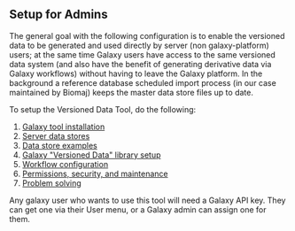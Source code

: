 ## Setup for Admins

The general goal with the following configuration is to enable the versioned data to be generated and used directly by server (non galaxy-platform) users; at the same time Galaxy users have access to the same versioned data system (and also have the benefit of generating derivative data via Galaxy workflows) without having to leave the Galaxy platform.  In the background a reference database scheduled import process (in our case maintained by Biomaj) keeps the master data store files up to date.

To setup the Versioned Data Tool, do the following: 

  1. [Galaxy tool installation](doc/galaxy_tool_install.md)
  2. [Server data stores](doc/data_stores.md)
  3. [Data store examples](doc/data_store_examples.md)
  4. [Galaxy "Versioned Data" library setup](doc/galaxy_library.md)
  5. [Workflow configuration](doc/workflows.md)
  6. [Permissions, security, and maintenance](doc/maintenance.md)
  7. [Problem solving](doc/problem_solving.md)
  
Any galaxy user who wants to use this tool will need a Galaxy API key.  They can get one via their User menu, or a Galaxy admin can assign one for them.
